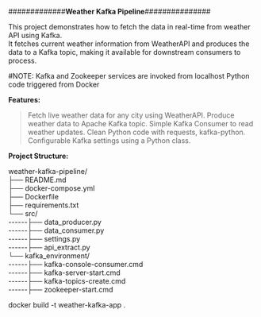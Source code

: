 #############**Weather Kafka Pipeline**###############  

This project demonstrates how to fetch the data in real-time from weather API using Kafka.  
It fetches current weather information from WeatherAPI and produces the data to a Kafka topic, making it available for downstream consumers to process.  

#NOTE:
Kafka and Zookeeper services are invoked from localhost
Python code triggered from Docker
  
**Features:**  
> Fetch live weather data for any city using WeatherAPI.
> Produce weather data to Apache Kafka topic.
> Simple Kafka Consumer to read weather updates.
> Clean Python code with requests, kafka-python.
> Configurable Kafka settings using a Python class.  

  

**Project Structure:**  

weather-kafka-pipeline/  
├── README.md  
├── docker-compose.yml  
├── Dockerfile  
├── requirements.txt  
└── src/  
------├── data_producer.py  
------├── data_consumer.py  
------├── settings.py  
------├── api_extract.py  
└── kafka_environment/    
------├── kafka-console-consumer.cmd    
------├── kafka-server-start.cmd    
------├── kafka-topics-create.cmd    
------├── zookeeper-start.cmd  


docker build -t weather-kafka-app .
